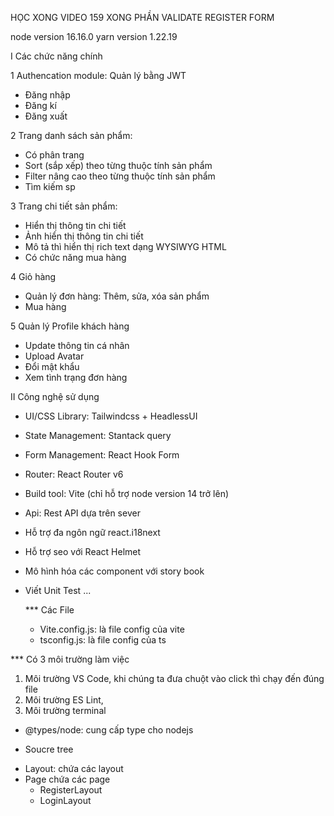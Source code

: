 HỌC XONG VIDEO 159 XONG PHẦN VALIDATE REGISTER FORM

node version 16.16.0
yarn version 1.22.19

I Các chức năng chính

1 Authencation module: Quản lý bằng JWT

- Đăng nhập
- Đăng kí
- Đăng xuất

2 Trang danh sách sản phẩm:

- Có phân trang
- Sort (sắp xếp) theo từng thuộc tính sản phẩm
- Filter nâng cao theo từng thuộc tính sản phẩm
- Tìm kiếm sp

3 Trang chi tiết sản phẩm:

- Hiển thị thông tin chi tiết
- Ảnh hiển thị thông tin chi tiết
- Mô tả thì hiển thị rich text dạng WYSIWYG HTML
- Có chức năng mua hàng

4 Giỏ hàng

- Quản lý đơn hàng: Thêm, sửa, xóa sản phẩm
- Mua hàng

5 Quản lý Profile khách hàng

- Update thông tin cá nhân
- Upload Avatar
- Đổi mật khẩu
- Xem tình trạng đơn hàng

II Công nghệ sử dụng

- UI/CSS Library: Tailwindcss + HeadlessUI
- State Management: Stantack query
- Form Management: React Hook Form
- Router: React Router v6
- Build tool: Vite (chỉ hỗ trợ node version 14 trở lên)
- Api: Rest API dựa trên sever
- Hỗ trợ đa ngôn ngữ react.i18next
- Hỗ trợ seo với React Helmet
- Mô hình hóa các component với story book
- Viết Unit Test
  ...

  \*\*\* Các File

  - Vite.config.js: là file config của vite
  - tsconfig.js: là file config của ts

\*\*\* Có 3 môi trường làm việc

1.  Môi trường VS Code, khi chúng ta đưa chuột vào click thì chạy đến đúng file
2.  Môi trường ES Lint,
3.  Môi trường terminal

- @types/node: cung cấp type cho nodejs

* Soucre tree

- Layout: chứa các layout
- Page chứa các page
  - RegisterLayout
  - LoginLayout
